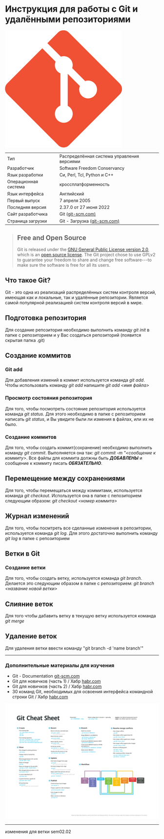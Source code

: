 # Инструкция для работы с Git и удалёнными репозиториями

![.Git Logo](git-logo.png)

|  |  |
|--|--|
| Тип | Распределённая система управления версиями |
| Разработчик | Software Freedom Conservancy |
| Язык разработки | Си, Perl, Tcl, Python и C++ |
| Операционная система | кроссплатформенность |
| Язык интерфейса | Английский |
| Первый выпуск | 7 апреля 2005 |
| Последняя версия | 2\.37.0 от 27 июня 2022 |
| Сайт разработчика | Git ([git-scm.com](http://git-scm.com)[)](https://git-scm.com/) |
| Страница загрузки | Git - Загрузка ([git-scm.com](http://git-scm.com)[)](https://git-scm.com/downloads) |

> ## **Free and Open Source**
>
> Git is released under the [GNU General Public License version 2.0](https://opensource.org/licenses/GPL-2.0), which is an [open source license](https://opensource.org/docs/osd). The Git project chose to use GPLv2 to guarantee your freedom to share and change free software---to make sure the software is free for all its users.

## Что такое Git?

Git - это одна из реализаций распределённых систем контроля версий, имеющая как и локальные, так и удалённые репозитории. Является самой популярной реализацией систем контроля версий в мире.

## Подготовка репозитория

Для создание репозитория необходимо выполнить команду *git init* в папке с репозиторием и у Вас создаться репозиторий (появится скрытая папка .git)

## Создание коммитов

### Git add

Для добавления измений в коммит используется команда *git add*. Чтобы использовать команду *git add* напишите *git add <имя файла>*

### Просмотр состояния репозитория

Для того, чтобы посмотреть состояние репозитория используется команда *git status*. Для этого необходимо в папке с репозиторием написать *git status*, и Вы увидите были ли измения в файлах, или их не было.

### Создание коммитов

Для того, чтобы создать коммит(сохранение) необходимо выполнить команду *git commit*. Выполняется она так: *git commit -m "<сообщение к коммиту>*. Все файлы для коммита должны быть ***ДОБАВЛЕНЫ*** и сообщение к коммиту писать ***ОБЯЗАТЕЛЬНО***.

## Перемещение между сохранениями

Для того, чтобы перемещаться между коммитами, используется команда *git checkout*. Используется она в папке с пепозиторием следующим образом: *git checkout <номер коммита>*

## Журнал изменений

Для того, чтобы посмтреть все сделанные изменения в репозитории, используется команда *git log*. Для этого достаточно выполнить команду *git log* в папке с репозиторием

## Ветки в Git

### Создание ветки

Для того, чтобы создать ветку, используется команда *git branch*. Делается это следующим образом в папке с репозиторием: *git branch <название новой ветки>*

## Слияние веток

Для того чтобы дабавить ветку в текущую ветку используется команда *git merge <name branch>*

## Удаление веток

Для удаления ветки ввести команду "git branch -d 'name branch'"

---

### Дополнительные материалы для изучения

* Git - Documentation [git-scm.com](https://git-scm.com/doc)
* Git для новичков (часть 1) / Хабр [habr.com](https://habr.com/ru/post/541258/)
* Git для новичков (часть 2) / Хабр [habr.com](https://habr.com/ru/post/542616/)
* 30 команд Git, необходимых для освоения интерфейса командной строки Git / Хабр [habr.com](https://habr.com/ru/company/ruvds/blog/599929/)

![шпаргалка](git_cheat_sheet.png)

---


изменения для ветки sem02.02